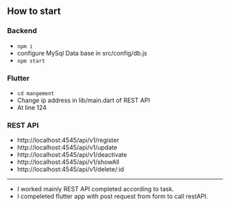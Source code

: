 ## How to start 

### Backend 
- `npm i`
- configure MySql Data base in src/config/db.js 
- `npm start`

### Flutter 

- `cd mangement`
- Change ip address in lib/main.dart of REST API
- At line 124

### REST API

- http://localhost:4545/api/v1/register
- http://localhost:4545/api/v1/update
- http://localhost:4545/api/v1/deactivate
- http://localhost:4545/api/v1/showAll
- http://localhost:4545/api/v1/delete/:id
----
- I worked mainly REST API completed according to task.
- I compeleted flutter app with post request from form to call restAPI.
